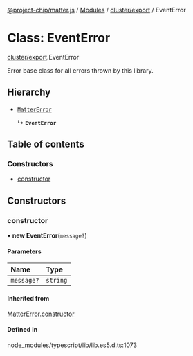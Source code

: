 [@project-chip/matter.js](../README.md) / [Modules](../modules.md) / [cluster/export](../modules/cluster_export.md) / EventError

# Class: EventError

[cluster/export](../modules/cluster_export.md).EventError

Error base class for all errors thrown by this library.

## Hierarchy

- [`MatterError`](common_export.MatterError.md)

  ↳ **`EventError`**

## Table of contents

### Constructors

- [constructor](cluster_export.EventError.md#constructor)

## Constructors

### constructor

• **new EventError**(`message?`)

#### Parameters

| Name | Type |
| :------ | :------ |
| `message?` | `string` |

#### Inherited from

[MatterError](common_export.MatterError.md).[constructor](common_export.MatterError.md#constructor)

#### Defined in

node_modules/typescript/lib/lib.es5.d.ts:1073
